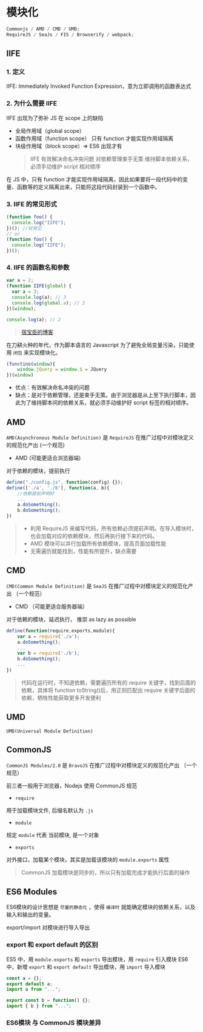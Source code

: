 # 模块化

```js
Commonjs / AMD / CMD / UMD;
RequireJS / SeaJs / FIS / Browserify / webpack;
```

## IIFE

### 1. 定义

IIFE: Immediately Invoked Function Expression，意为立即调用的函数表达式

### 2. 为什么需要 IIFE

IIFE 出现为了弥补 JS 在 scope 上的缺陷

- 全局作用域（global scope）
- 函数作用域（function scope）
  只有 function 才能实现作用域隔离
- 块级作用域（block scope）=> ES6 出现才有
  > IIFE 有效解决命名冲突问题
  > 对依赖管理束手无策
  > 维持脚本依赖关系，必须手动维护 script 相对顺序

在 JS 中，只有 function 才能实现作用域隔离，因此如果要将一段代码中的变量、函数等的定义隔离出来，只能将这段代码封装到一个函数中。

### 3. IIFE 的常见形式

```js
(function foo() {
  console.log("IIFE");
})(); //较常见
// or
(function foo() {
  console.log("IIFE");
})();
```

### 4. IIFE 的函数名和参数

```js
var a = 2;
(function IIFE(global) {
  var a = 3;
  console.log(a); // 3
  console.log(global.a); // 2
})(window);

console.log(a); // 2
```

> [宿宝臣的博客](http://softlab.sdut.edu.cn/blog/subaochen/2016/02/%E8%AF%B4%E4%B8%80%E8%AF%B4js%E7%9A%84iife/)

在刀耕火种的年代，作为脚本语言的 Javascript 为了避免全局变量污染，只能使用 `闭包` 来实现模块化。

```js
(functino(window){
	window.jQuery = window.$ = JQuery
})(window)
```

- 优点：有效解决命名冲突的问题
- 缺点：是对于依赖管理，还是束手无策。由于浏览器是从上至下执行脚本，因此为了维持脚本间的依赖关系，就必须手动维护好 script 标签的相对顺序。

## AMD

`AMD(Asynchronous Module Definition)` 是 `RequireJS` 在推广过程中对模块定义的规范化产出 (一个规范)

- AMD (可能更适合浏览器端)

对于依赖的模块，提前执行

```js
define("./config.js", function(config) {});
define(['./a', './b'], function(a, b){
	//依赖提前声明好
	...
	a.doSomething();
	b.doSomething();
})
```

> - 利用 RequireJS 来编写代码，所有依赖必须提前声明。在导入模块时，也会加载对应的依赖模块，然后再执行接下来的代码。
> - AMD 模块可以并行加载所有依赖模块，提高页面加载性能
> - 无需遍历就能找到，性能有所提升，缺点需要

## CMD

`CMD(Common Module Definition)` 是 `SeaJS` 在推广过程中对模块定义的规范化产出 （一个规范）

- CMD （可能更适合服务器端）

对于依赖的模块，延迟执行， 推崇 as lazy as possible

```js
define(function(require,exports,module){
	var a = require('./a');
	a.doSomething();
	...
	var b = require('./b');
	b.doSomething();
	...
})
```

> 代码在运行时，不知道依赖，需要遍历所有的 require 关键字，找到后面的依赖，具体将 function toString()后，用正则匹配出 require 关键字后面的依赖，牺牲性能获取更多开发便利

## UMD

`UMD(Universal Module Definition)`

## CommonJS

`CommonJS Modules/2.0` 是 `BravoJS` 在推广过程中对模块定义的规范化产出 （一个规范）

前三者一般用于浏览器，Nodejs 使用 CommonJS 规范

- `require`

用于加载模块文件, 后缀名默认为 `.js`

- `module`

规定 `module` 代表 当前模块, 是一个对象

- `exports`

对外接口，加载某个模块，其实是加载该模块的 `module.exports` 属性

> CommonJS 加载模块是同步的，所以只有加载完成才能执行后面的操作

## ES6 Modules

ES6模块的设计思想是 `尽量的静态化` ，使得 `编译时` 就能确定模块的依赖关系，以及输入和输出的变量。

export/import 对模块进行导入导出

### export 和 export default 的区别

ES5 中，用 `module.exports` 和 `exports` 导出模块，用 `require` 引入模块
ES6 中，新增 `export` 和 `export default` 导出模块，用 `import` 导入模块

```js
const a = {};
export default a;
import a from "...";

export const b = function() {};
import { b } from "...";
```

### ES6模块 与 CommonJS 模块差异
